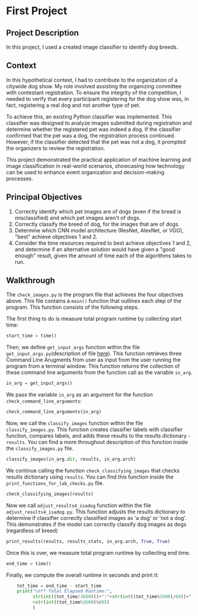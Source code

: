# First Project 
## Project Description
In this project, I used a created image classifier to identify dog breeds. 

## Context
In this hypothetical context, I had to contribute to the organization of a citywide dog show. My role involved assisting the organizing committee with contestant registration. To ensure the integrity of the competition, I needed to verify that every participant registering for the dog show was, in fact, registering a real dog and not another type of pet.

To achieve this, an existing Python classifier was implemented. This classifier was designed to analyze images submitted during registration and determine whether the registered pet was indeed a dog. If the classifier confirmed that the pet was a dog, the registration process continued. However, if the classifier detected that the pet was not a dog, it prompted the organizers to review the registration.

This project demonstrated the practical application of machine learning and image classification in real-world scenarios, showcasing how technology can be used to enhance event organization and decision-making processes.

## Principal Objectives
1) Correctly identify which pet images are of dogs (even if the breed is misclassified) and which pet images aren't of dogs.
2) Correctly classify the breed of dog, for the images that are of dogs.
3) Determine which CNN model architecture (ResNet, AlexNet, or VGG), "best" achieve objectives 1 and 2.
4) Consider the time resources required to best achieve objectives 1 and 2, and determine if an alternative solution would have given a "good enough" result, given the amount of time each of the algorithms takes to run.


## Walkthrough
The `check_images.py` is the program file that achieves the four objectives above. This file contains a `main()` function that outlines each step of the program. This function consists of the following steps.

The first thing to do is measure total program runtime by collecting start time:
```python
start_time = time()
```

Then, we define `get_input_args` function within the file `get_input_args.py`(description of file [here][cla]). This function retrieves three Command Line Arugments from user as input from the user running the program from a terminal window. This function returns the collection of these command line arguments from the function call as the variable `in_arg`.
```python
in_arg = get_input_args()
```
We pass the variable `in_arg` as an argument for the function `check_command_line_arguments`:
```python
check_command_line_arguments(in_arg)
```

Now, we call the `classify_images` function within the file `classify_images.py`. This function creates classifier labels with classifier function, compares labels, and adds these results to the results dictionary - `results`. You can find a more throughout description of this function inside the `classify_images.py` file. 
```python
classify_images(in_arg.dir, results, in_arg.arch)
```

We continue calling the function `check_classifying_images` that checks results dictionary using `results`. You can find this function inside the `print_functions_for_lab_checks.py` file. 
```python
check_classifying_images(results)
```

Now we call `adjust_results4_isadog` function within the file `adjust_results4_isadog.py`. This function adjusts the results dictionary to determine if classifier correctly classified images as 'a dog' or 'not a dog'. This demonstrates if the model can correctly classify dog images as dogs (regardless of breed)
```python
print_results(results, results_stats, in_arg.arch, True, True)
```

Once this is over, we measure total program runtime by collecting end time.
```python
end_time = time()
```

Finally, we compute the overall runtime in seconds and print it:
```python
    tot_time = end_time - start_time
    print("\n** Total Elapsed Runtime:",
          str(int((tot_time/3600)))+":"+str(int((tot_time%3600)/60))+":"
          +str(int((tot_time%3600)%60)) 
          )
```
[//]: ()
[cla]: <https://github.com/Gabrielaholzel/Udacity-Image-Classifier/blob/main/First_Project/command_line_arguments.md#command-line-arguments>



